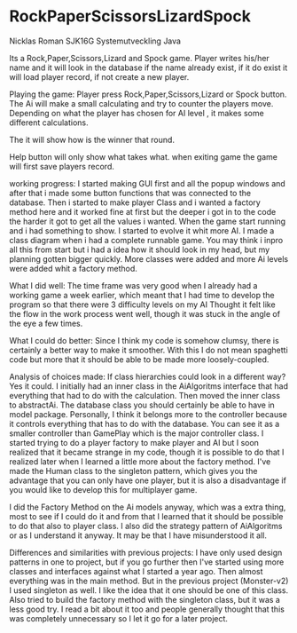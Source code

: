 # RockPaperScissorsLizardSpock
Nicklas Roman SJK16G Systemutveckling Java

Its a Rock,Paper,Scissors,Lizard and Spock game. Player writes his/her name and it will look in the database if the name already exist, if it do exist it will load player record, if not create a new player.

Playing the game:
Player press Rock,Paper,Scissors,Lizard or Spock button. The Ai will make a small calculating and try to counter the players move. 
Depending on what the player has chosen for AI level , it makes some different calculations.

The it will show how is the winner that round.

Help button will only show what takes what.
when exiting game the game will first save players record.

working progress:
I started making GUI first and all the popup windows and after that i made some button functions that was connected to the database.
Then i started to make player Class and i wanted a factory method here and it worked fine at first but the deeper i got in to the code the harder it got to get all the values i wanted. 
When the game start running and i had something to show. I started to evolve it whit more AI.
I made a class diagram when i had a complete runnable game.
You may think i inpro all this from start but i had a idea how it should look in my head, but my planning gotten bigger quickly. More classes were added and more Ai levels were added whit a factory method.

What I did well:
The time frame was very good when I already had a working game a week earlier, which meant that I had time to develop the program so that there were 3 difficulty levels on my AI
Thought it felt like the flow in the work process went well, though it was stuck in the angle of the eye a few times.

What I could do better:
Since I think my code is somehow clumsy, there is certainly a better way to make it smoother. With this I do not mean spaghetti code but more that it should be able to be made more loosely-coupled.

Analysis of choices made:
If class hierarchies could look in a different way? Yes it could. 
I initially had an inner class in the AiAlgoritms interface that had everything that had to do with the calculation. Then moved the inner class to abstractAi.
The database class you should certainly be able to have in model package. Personally, I think it belongs more to the controller because it controls everything that has to do with the database. You can see it as a smaller controller than GamePlay which is the major controller class.
I started trying to do a player factory to make player and AI but I soon realized that it became strange in my code, though it is possible to do that I realized later when I learned a little more about the factory method.
I've made the Human class to the singleton pattern, which gives you the advantage that you can only have one player, but it is also a disadvantage if you would like to develop this for multiplayer game.

I did the Factory Method on the Ai models anyway, which was a extra thing, most to see if I could do it and from that I learned that it should be possible to do that also to player class.
I also did the strategy pattern of AiAlgoritms or as I understand it anyway. It may be that I have misunderstood it all.

Differences and similarities with previous projects:
I have only used design patterns in one to project, but if you go further then I've started using more classes and interfaces against what I started a year ago. Then almost everything was in the main method.
But in the previous project (Monster-v2) I used singleton as well. I like the idea that it one should be one of this class.
Also tried to build the factory method with the singleton class, but it was a less good try. I read a bit about it too and people generally thought that this was completely unnecessary so I let it go for a later project.